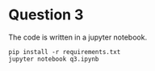 # Question 3

The code is written in a jupyter notebook.

```shell
pip install -r requirements.txt
jupyter notebook q3.ipynb
```